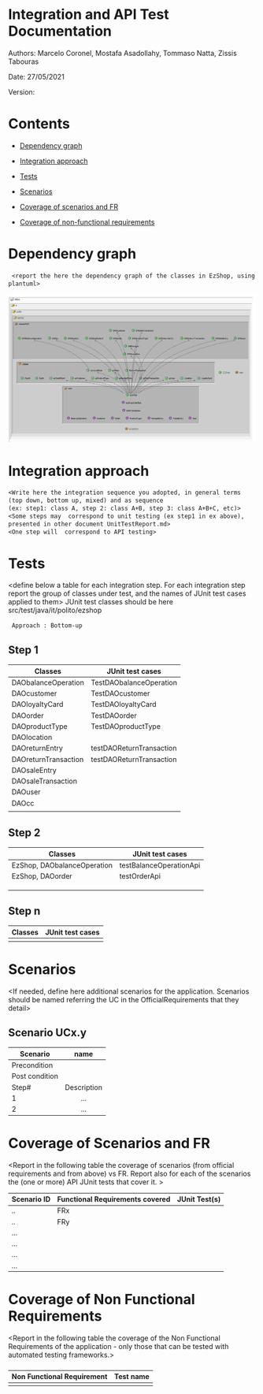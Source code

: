 # Integration and API Test Documentation

Authors: Marcelo Coronel, Mostafa Asadollahy, Tommaso Natta, Zissis Tabouras 

Date: 27/05/2021

Version:

# Contents

- [Dependency graph](#dependency-graph)

- [Integration approach](#integration)

- [Tests](#tests)

- [Scenarios](#scenarios)

- [Coverage of scenarios and FR](#scenario-coverage)
- [Coverage of non-functional requirements](#nfr-coverage)



# Dependency graph 

     <report the here the dependency graph of the classes in EzShop, using plantuml>

<img src="./images/IntegrationTesting/dependencyGraph.png" alt="Login Manager" width="1200"/>

    
     
# Integration approach

    <Write here the integration sequence you adopted, in general terms (top down, bottom up, mixed) and as sequence
    (ex: step1: class A, step 2: class A+B, step 3: class A+B+C, etc)> 
    <Some steps may  correspond to unit testing (ex step1 in ex above), presented in other document UnitTestReport.md>
    <One step will  correspond to API testing>



#  Tests

   <define below a table for each integration step. For each integration step report the group of classes under test, and the names of
     JUnit test cases applied to them> JUnit test classes should be here src/test/java/it/polito/ezshop

     Approach : Bottom-up

## Step 1
| Classes  | JUnit test cases |
|--|--|
|DAObalanceOperation|TestDAObalanceOperation|
|DAOcustomer|TestDAOcustomer|
|DAOloyaltyCard|TestDAOloyaltyCard|
|DAOorder|TestDAOorder|
|DAOproductType|TestDAOproductType|
|DAOlocation||
|DAOreturnEntry|testDAOReturnTransaction|
|DAOreturnTransaction|testDAOReturnTransaction|
|DAOsaleEntry||
|DAOsaleTransaction||
|DAOuser||
|DAOcc||
|||


## Step 2
| Classes  | JUnit test cases |
|--|--|
|EzShop, DAObalanceOperation| testBalanceOperationApi|
|EzShop, DAOorder|testOrderApi|
|||
|||
|||


## Step n 

   

| Classes  | JUnit test cases |
|--|--|
|||




# Scenarios


<If needed, define here additional scenarios for the application. Scenarios should be named
 referring the UC in the OfficialRequirements that they detail>

## Scenario UCx.y

| Scenario |  name |
| ------------- |:-------------:| 
|  Precondition     |  |
|  Post condition     |   |
| Step#        | Description  |
|  1     |  ... |  
|  2     |  ... |



# Coverage of Scenarios and FR


<Report in the following table the coverage of  scenarios (from official requirements and from above) vs FR. 
Report also for each of the scenarios the (one or more) API JUnit tests that cover it. >




| Scenario ID | Functional Requirements covered | JUnit  Test(s) | 
| ----------- | ------------------------------- | ----------- | 
|  ..         | FRx                             |             |             
|  ..         | FRy                             |             |             
| ...         |                                 |             |             
| ...         |                                 |             |             
| ...         |                                 |             |             
| ...         |                                 |             |             



# Coverage of Non Functional Requirements


<Report in the following table the coverage of the Non Functional Requirements of the application - only those that can be tested with automated testing frameworks.>


### 

| Non Functional Requirement | Test name |
| -------------------------- | --------- |
|                            |           |


